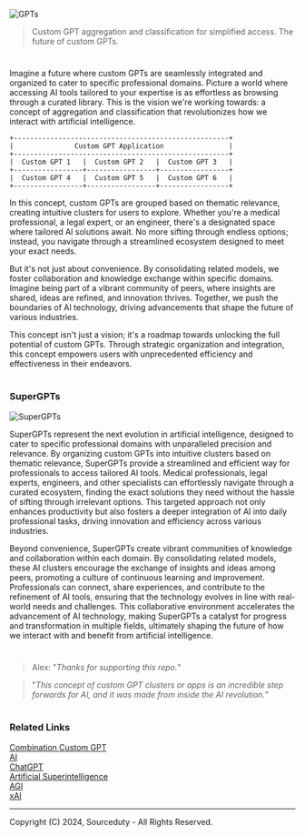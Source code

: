 ![GPTs](https://github.com/sourceduty/Custom_GPT_Apps/assets/123030236/cde4aacf-1d13-455e-8567-313513b93eb7)

> Custom GPT aggregation and classification for simplified access. The future of custom GPTs.

#

Imagine a future where custom GPTs are seamlessly integrated and organized to cater to specific professional domains. Picture a world where accessing AI tools tailored to your expertise is as effortless as browsing through a curated library. This is the vision we're working towards: a concept of aggregation and classification that revolutionizes how we interact with artificial intelligence.

```
+-----------------------------------------------------+
|               Custom GPT Application                |
+-----------------------------------------------------+
|  Custom GPT 1   |  Custom GPT 2   |  Custom GPT 3   |
+-----------------+-----------------+-----------------+
|  Custom GPT 4   |  Custom GPT 5   |  Custom GPT 6   |
+-----------------+-----------------+-----------------+
```

In this concept, custom GPTs are grouped based on thematic relevance, creating intuitive clusters for users to explore. Whether you're a medical professional, a legal expert, or an engineer, there's a designated space where tailored AI solutions await. No more sifting through endless options; instead, you navigate through a streamlined ecosystem designed to meet your exact needs.

But it's not just about convenience. By consolidating related models, we foster collaboration and knowledge exchange within specific domains. Imagine being part of a vibrant community of peers, where insights are shared, ideas are refined, and innovation thrives. Together, we push the boundaries of AI technology, driving advancements that shape the future of various industries.

This concept isn't just a vision; it's a roadmap towards unlocking the full potential of custom GPTs. Through strategic organization and integration, this concept empowers users with unprecedented efficiency and effectiveness in their endeavors.

#
### SuperGPTs

![SuperGPTs](https://github.com/user-attachments/assets/7db81d90-d82b-445f-9e0f-54dcbbf86de6)

SuperGPTs represent the next evolution in artificial intelligence, designed to cater to specific professional domains with unparalleled precision and relevance. By organizing custom GPTs into intuitive clusters based on thematic relevance, SuperGPTs provide a streamlined and efficient way for professionals to access tailored AI tools. Medical professionals, legal experts, engineers, and other specialists can effortlessly navigate through a curated ecosystem, finding the exact solutions they need without the hassle of sifting through irrelevant options. This targeted approach not only enhances productivity but also fosters a deeper integration of AI into daily professional tasks, driving innovation and efficiency across various industries.

Beyond convenience, SuperGPTs create vibrant communities of knowledge and collaboration within each domain. By consolidating related models, these AI clusters encourage the exchange of insights and ideas among peers, promoting a culture of continuous learning and improvement. Professionals can connect, share experiences, and contribute to the refinement of AI tools, ensuring that the technology evolves in line with real-world needs and challenges. This collaborative environment accelerates the advancement of AI technology, making SuperGPTs a catalyst for progress and transformation in multiple fields, ultimately shaping the future of how we interact with and benefit from artificial intelligence.

#

> Alex: "*Thanks for supporting this repo.*"

> "*This concept of custom GPT clusters or apps is an incredible step forwards for AI, and it was made from inside the AI revolution.*"

#
### Related Links

[Combination Custom GPT](https://github.com/sourceduty/Combination_Custom_GPT)
<br>
[AI](https://github.com/sourceduty/AI)
<br>
[ChatGPT](https://github.com/sourceduty/ChatGPT)
<br>
[Artificial Superintelligence](https://github.com/sourceduty/Artificial_Superintelligence)
<br>
[AGI](https://github.com/sourceduty/AGI)
<br>
[xAI](https://github.com/sourceduty/AI)

***
Copyright (C) 2024, Sourceduty - All Rights Reserved.
